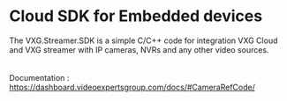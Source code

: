 # Cloud SDK for Embedded devices 

The VXG.Streamer.SDK is a simple C/C++ code for integration VXG Cloud and VXG streamer with IP cameras, 
NVRs and any other video sources. 
<br>
<br>
<br>
Documentation :
https://dashboard.videoexpertsgroup.com/docs/#CameraRefCode/

